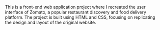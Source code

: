 This is a front-end web application project where I recreated the user interface of Zomato, a popular restaurant discovery and food delivery platform. The project is built using HTML and CSS, focusing on replicating the design and layout of the original website.
